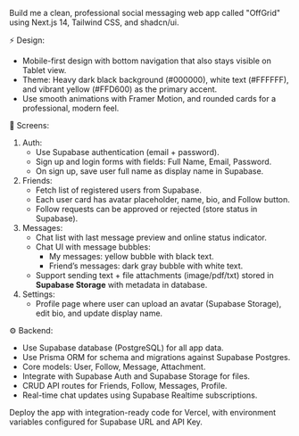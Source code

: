 Build me a clean, professional social messaging web app called "OffGrid" using Next.js 14, Tailwind CSS, and shadcn/ui.

⚡ Design:
- Mobile-first design with bottom navigation that also stays visible on Tablet view.
- Theme: Heavy dark black background (#000000), white text (#FFFFFF), and vibrant yellow (#FFD600) as the primary accent.
- Use smooth animations with Framer Motion, and rounded cards for a professional, modern feel.

📱 Screens:
1. Auth:
   - Use Supabase authentication (email + password).
   - Sign up and login forms with fields: Full Name, Email, Password.
   - On sign up, save user full name as display name in Supabase.
2. Friends:
   - Fetch list of registered users from Supabase.
   - Each user card has avatar placeholder, name, bio, and Follow button.
   - Follow requests can be approved or rejected (store status in Supabase).
3. Messages:
   - Chat list with last message preview and online status indicator.
   - Chat UI with message bubbles:
     - My messages: yellow bubble with black text.
     - Friend’s messages: dark gray bubble with white text.
   - Support sending text + file attachments (image/pdf/txt) stored in **Supabase Storage** with metadata in database.
4. Settings:
   - Profile page where user can upload an avatar (Supabase Storage), edit bio, and update display name.

⚙️ Backend:
- Use Supabase database (PostgreSQL) for all app data.
- Use Prisma ORM for schema and migrations against Supabase Postgres.
- Core models: User, Follow, Message, Attachment.
- Integrate with Supabase Auth and Supabase Storage for files.
- CRUD API routes for Friends, Follow, Messages, Profile.
- Real-time chat updates using Supabase Realtime subscriptions.

Deploy the app with integration-ready code for Vercel, with environment variables configured for Supabase URL and API Key.
